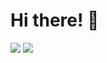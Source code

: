 # Hi there! 👋 
[<img src='https://img.shields.io/badge/thesatoko-%235865F2?style=flat&logo=discord&logoColor=%235865F2&label=Contact%20me&labelColor=lightblue' />](https://discord.com/users/491973404434628617)
![](https://komarev.com/ghpvc/?username=thesatoko&color=grey&style=flat&label=Views) <!-- My private discord -- discord.gg/6QKDThJtNY -->
